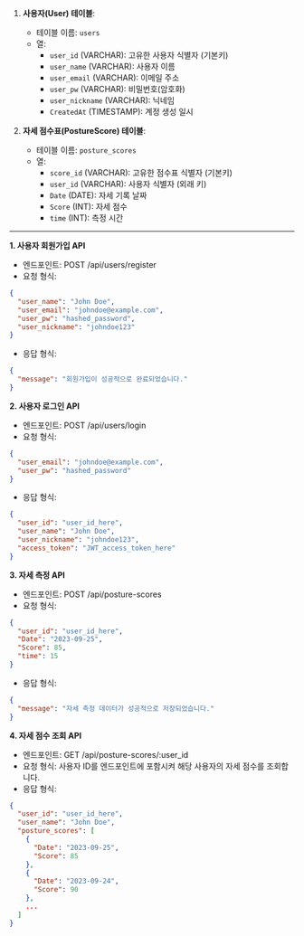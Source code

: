 
1. **사용자(User) 테이블**:
   - 테이블 이름: `users`
   - 열:
     - `user_id` (VARCHAR): 고유한 사용자 식별자 (기본키)
     - `user_name` (VARCHAR): 사용자 이름
     - `user_email` (VARCHAR): 이메일 주소
     - `user_pw` (VARCHAR): 비밀번호(암호화)
     - `user_nickname` (VARCHAR): 닉네임
     - `CreatedAt` (TIMESTAMP): 계정 생성 일시

2. **자세 점수표(PostureScore) 테이블**:
   - 테이블 이름: `posture_scores`
   - 열:
     - `score_id` (VARCHAR): 고유한 점수표 식별자 (기본키)
     - `user_id` (VARCHAR): 사용자 식별자 (외래 키)
     - `Date` (DATE): 자세 기록 날짜
     - `Score` (INT): 자세 점수
     - `time` (INT): 측정 시간


---
**1. 사용자 회원가입 API**
- 엔드포인트: POST /api/users/register
- 요청 형식:
```json
{
  "user_name": "John Doe",
  "user_email": "johndoe@example.com",
  "user_pw": "hashed_password",
  "user_nickname": "johndoe123"
}
```
- 응답 형식:
```json
{
  "message": "회원가입이 성공적으로 완료되었습니다."
}
```

**2. 사용자 로그인 API**
- 엔드포인트: POST /api/users/login
- 요청 형식:
```json
{
  "user_email": "johndoe@example.com",
  "user_pw": "hashed_password"
}
```
- 응답 형식:
```json
{
  "user_id": "user_id_here",
  "user_name": "John Doe",
  "user_nickname": "johndoe123",
  "access_token": "JWT_access_token_here"
}
```

**3. 자세 측정 API**
- 엔드포인트: POST /api/posture-scores
- 요청 형식:
```json
{
  "user_id": "user_id_here",
  "Date": "2023-09-25",
  "Score": 85,
  "time": 15
}
```
- 응답 형식:
```json
{
  "message": "자세 측정 데이터가 성공적으로 저장되었습니다."
}
```

**4. 자세 점수 조회 API**
- 엔드포인트: GET /api/posture-scores/:user_id
- 요청 형식: 사용자 ID를 엔드포인트에 포함시켜 해당 사용자의 자세 점수를 조회합니다.
- 응답 형식:
```json
{
  "user_id": "user_id_here",
  "user_name": "John Doe",
  "posture_scores": [
    {
      "Date": "2023-09-25",
      "Score": 85
    },
    {
      "Date": "2023-09-24",
      "Score": 90
    },
    ...
  ]
}
```

